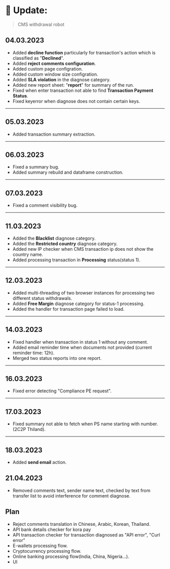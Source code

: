 # :robot: Update:

> CMS withdrawal robot

## 04.03.2023

- Added **decline function** particularly for transaction's action which is classified as "**Declined**".
- Added **reject comments configuration**.
- Added custom page configration.
- Added custom window size configration.
- Added **SLA violation** in the diagnose category.
- Added new report sheet: "**report**" for summary of the run.
- Fixed when enter transaction not able to find **Transaction Payment Status**.
- Fixed keyerror when diagnose does not contain certain keys.

---

## 05.03.2023

- Added transaction summary extraction.

---

## 06.03.2023

- Fixed a summary bug.
- Added summary rebuild and dataframe construction.

---

## 07.03.2023

- Fixed a comment visibility bug.

---

## 11.03.2023

- Added the **Blacklist** diagnose category.
- Added the **Restricted country** diagnose category.
- Added new IP checker when CMS transaction ip does not show the country name.
- Added processing transaction in **Processing** status(status 1).

---

## 12.03.2023

- Added multi-threading of two browser instances for processing two different status withdrawals.
- Added **Free Margin** diagnose category for status-1 processing.
- Added the handler for transaction page failed to load.

---

## 14.03.2023

- Fixed handler when transaction in status 1 without any comment.
- Added email reminder time when documents not provided (current reminder time: 12h).
- Merged two status reports into one report.

---

## 16.03.2023

- Fixed error detecting "Compliance PE request".

---

## 17.03.2023

- Fixed summary not able to fetch when PS name starting with number. (2C2P Thiland).

---

## 18.03.2023

- Added **send email** action.

## 21.04.2023
- Removed comments text, sender name text, checked by text from transfer list to avoid interference for comment diagnose.

## Plan

- Reject comments translation in Chinese, Arabic, Korean, Thailand.
- API bank details checker for kora pay
- API transaction checker for transaction diagnosed as "API error", "Curl error" 
- E-wallets processing flow.
- Cryptocurrency processing flow.
- Online banking processing flow(India, China, Nigeria...).
- UI